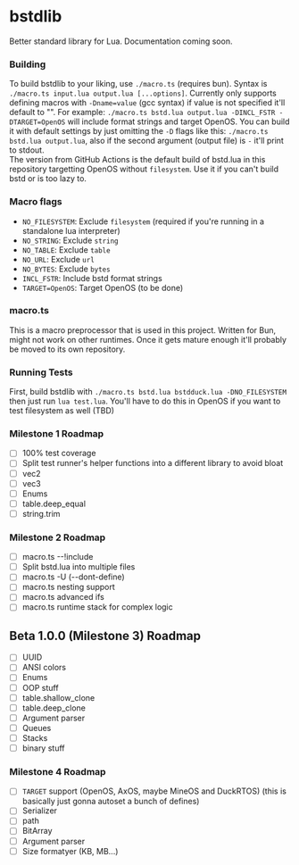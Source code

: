 # bstdlib
Better standard library for Lua. Documentation coming soon.
### Building
To build bstdlib to your liking, use `./macro.ts` (requires bun). Syntax is `./macro.ts input.lua output.lua [...options]`. Currently only supports defining macros with `-Dname=value` (gcc syntax) if value is not specified it'll default to "".
For example: `./macro.ts bstd.lua output.lua -DINCL_FSTR -DTARGET=OpenOS` will include format strings and target OpenOS. You can build it with default settings by just omitting the `-D` flags like this: `./macro.ts bstd.lua output.lua`, also if the second argument (output file) is `-` it'll print to stdout.  
The version from GitHub Actions is the default build of bstd.lua in this repository targetting OpenOS without `filesystem`. Use it if you can't build bstd or is too lazy to.
### Macro flags
- `NO_FILESYSTEM`: Exclude `filesystem` (required if you're running in a standalone lua interpreter)
- `NO_STRING`: Exclude `string`
- `NO_TABLE`: Exclude `table`
- `NO_URL`: Exclude `url`
- `NO_BYTES`: Exclude `bytes`
- `INCL_FSTR`: Include bstd format strings
- `TARGET=OpenOS`: Target OpenOS (to be done)
### macro.ts
This is a macro preprocessor that is used in this project. Written for Bun, might not work on other runtimes. Once it gets mature enough it'll probably be moved to its own repository.
### Running Tests
First, build bstdlib with `./macro.ts bstd.lua bstdduck.lua -DNO_FILESYSTEM` then just run `lua test.lua`. You'll have to do this in OpenOS if you want to test filesystem as well (TBD)
### Milestone 1 Roadmap
- [ ] 100% test coverage
- [ ] Split test runner's helper functions into a different library to avoid bloat
- [ ] vec2
- [ ] vec3
- [ ] Enums
- [ ] table.deep\_equal
- [ ] string.trim
### Milestone 2 Roadmap
- [ ] macro.ts --!include
- [ ] Split bstd.lua into multiple files
- [ ] macro.ts -U (--dont-define)
- [ ] macro.ts nesting support
- [ ] macro.ts advanced ifs
- [ ] macro.ts runtime stack for complex logic
## Beta 1.0.0 (Milestone 3) Roadmap
- [ ] UUID
- [ ] ANSI colors
- [ ] Enums
- [ ] OOP stuff
- [ ] table.shallow\_clone
- [ ] table.deep\_clone
- [ ] Argument parser
- [ ] Queues
- [ ] Stacks
- [ ] binary stuff
### Milestone 4 Roadmap
- [ ] `TARGET` support (OpenOS, AxOS, maybe MineOS and DuckRTOS) (this is basically just gonna autoset a bunch of defines)
- [ ] Serializer
- [ ] path
- [ ] BitArray
- [ ] Argument parser
- [ ] Size formatyer (KB, MB...)
